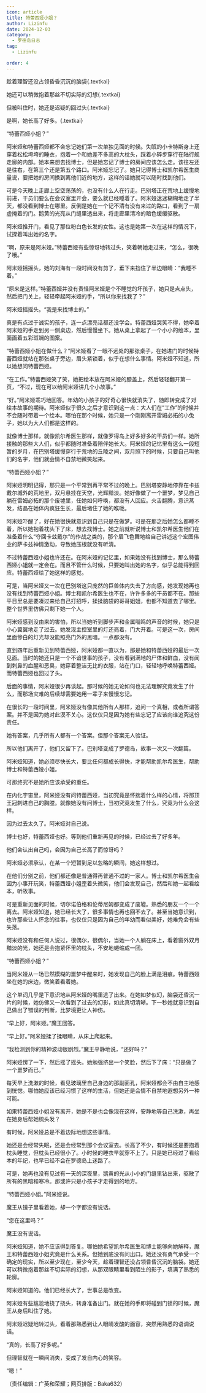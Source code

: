 ```yaml
---
icon: article
title: 特蕾西娅小姐？
author: Lizinfu
date: 2024-12-03
category:
  - 罗德岛日志
tag:
  - Lizinfu

order: 4
---
```


趁着理智还没占领昏昏沉沉的脑袋{.textkai}

她还可以稍微抱着那丝不切实际的幻想{.textkai}

但被叫住时，她还是迟疑的回过头{.textkai}

是啊，她长高了好多。{.textkai}

<!-- more -->

“特蕾西娅小姐？”

阿米娅和特蕾西娅都不会忘记她们第一次单独见面的时候。失眠的小卡特斯身上还穿着松松垮垮的睡衣，抱着一个和她差不多高的大枕头，踩着小碎步穿行在陆行舰走廊的内部。她本来想去找博士，但是她忘记了博士的房间应该怎么走。该往左还是往右，在第三个还是第五个路口。阿米娅忘记了。她只记得博士和凯尔希医生商量说，要把她的房间换到离他们近的地方，这样的话她就可以随时找到他们。

可是今天晚上走廊上空空荡荡的，也没有什么人在行走。巴别塔正在荒地上缓慢地前进，干员们要么在会议室里开会，要么就已经睡着了。阿米娅迷迷糊糊地走了半天，都没看到博士在哪里。反倒是她在一个记不清有没有来过的路口，看到了一扇虚掩着的门。鹅黄的光亮从门缝里透出来，将走廊里清冷的暗色缓缓驱散。

阿米娅推开门，看见了那位粉白色长发的女性。这也是她第一次在这样的情况下，试探着叫出她的名字。

“啊，原来是阿米娅。”特蕾西娅有些惊讶地转过头，笑着朝她走过来，“怎么，很晚了哦。”

阿米娅摇摇头，她的刘海有一段时间没有剪了，垂下来挡住了半边眼睛：“我睡不着。”

“原来是这样。”特蕾西娅并没有责怪阿米娅是个不睡觉的坏孩子，她只是点点头，然后把门关上，轻轻牵起阿米娅的手，“所以你来找我了？”

阿米娅摇摇头。“我是来找博士的。”

真是有点过于诚实的孩子，连一点漂亮话都还没学会。特蕾西娅哭笑不得，她牵着阿米娅的手走到另一侧桌边，然后慢慢坐下。她从桌上拿起了一个小小的绘本，里面画着五彩斑斓的图案。

“特蕾西娅小姐在做什么？”阿米娅看了一眼不远处的那张桌子，在她进门的时候特蕾西娅就站在那张桌子旁边，眉头紧锁着，似乎在想什么事情。阿米娅不知道，所以她想问特蕾西娅。

“在工作。”特蕾西娅笑了笑，她把绘本放在阿米娅的膝盖上，然后轻轻翻开第一页，“不过，现在可以给阿米娅讲几个小故事。”

“好。”阿米娅乖巧地回答。年幼的小孩子的好奇心很快就消失了，随即转变成了对绘本故事的期待。阿米娅似乎很久之后才意识到这一点：大人们在“工作”的时候并不会随时带着一个绘本。哪怕在那个时候，她只是一个刚刚离开雷姆必拓的小兔子，她以为大人们都是这样的。

就像博士那样，就像凯尔希医生那样，就像罗得岛上好多好多的干员们一样。她所接触的那些大人们，似乎都随时准备着陪伴她长大。阿米娅的记忆里有这么一段短暂的岁月，在巴别塔缓慢穿行于荒地的丘陵之间，双月照下的时候，只要自己叫他们的名字，他们就会情不自禁地微笑起来。

“特蕾西娅小姐？”

阿米娅明明记得，那只是一个平常到再平常不过的晚上。巴别塔安静地停靠在卡兹戴尔城外的荒地里，双月悬挂在天空，光辉黯淡。她好像做了一个噩梦，梦见自己躺在雷姆必拓的那个废墟里，任她如何呼唤，都没有人回应。火舌翻腾，意识蒸发，结晶在她体内疯狂生长，最后堵住了她的喉咙。

阿米娅吓醒了，好在她很快就意识到自己只是在做梦。可是在那之后她怎么都睡不着，所以她抱着枕头下了床，想去找博士。她之前就听说博士和凯尔希医生他们在准备着什么“夺回卡兹戴尔”的作战之类的，那个眉飞色舞地给自己讲述这个宏图伟业的萨卡兹神情激动，导致她压根就没有听清。

不过特蕾西娅小姐也许还在。在阿米娅的记忆里，如果她没有找到博士，那么特蕾西娅小姐就一定会在。而且不管什么时候，只要她叫出她的名字，似乎总能得到回应。特蕾西娅给了她这样的感觉。

可是，当阿米娅又一次在巴别塔这只庞然的巨兽体内失去了方向感，她发现她再也没有找到特蕾西娅小姐。博士和凯尔希医生也不在，许许多多的干员都不在。那些平日里总是要凑过来给自己打招呼，揉揉脑袋的哥哥姐姐，也都不知道去了哪里。整个世界里仿佛只剩下她一个人。

阿米娅感到没由来的害怕，所以当她听到脚步声和金属嗡鸣的声音的时候，她只是小心翼翼地走了过去。她发现主控室里的灯还亮着，门大开着。可是这一次，房间里面惨白的灯光却没能照亮门外的黑暗。一点都没有。

直到四年后重新见到特蕾西娅，阿米娅都一直以为，那是她和特蕾西娅的最后一次见面。当时的她还只是一个不谙世事的孩子，没有看到满地的尸体和鲜血，没有闻到刺鼻的血腥和恶臭，她穿着整洁无比的衣服，站在门口，轻轻地呼唤特蕾西娅。而特蕾西娅也回过了头。

后面的事情，阿米娅很少再谈起。那时候的她无论如何也无法理解究竟发生了什么，而那场灾难的后续却需要她用一辈子来慢慢忘记。

在很长的一段时间里，阿米娅没有像其他所有人那样，追问一个真相，或者所谓答案。并不是因为她对此漠不关心。这仅仅只是因为她有些忘记了应该向谁追究这份责任。

她有答案，几乎所有人都有一个答案。但那个答案无人验证。

所以他们离开了，他们又留下了。巴别塔变成了罗德岛，故事一次又一次翻篇。

阿米娅知道，她必须尽快长大，要比任何都成长得快，才能帮助凯尔希医生，帮助博士和特蕾西娅小姐。

可那终究不是她所应该承受的重任。

在内化宇宙里，阿米娅没有问特蕾西娅，当初究竟是怀揣着什么样的心情，将那顶王冠刺进自己的胸膛。就像她没有问博士，当初究竟发生了什么，究竟为什么会这样。

因为过去太久了。阿米娅对自己说。

博士也好，特蕾西娅也好。等到他们重新再见的时候，已经过去了好多年。

他们会认出自己吗，会因为自己长高了而惊讶吗？

阿米娅必须承认，在某一个短暂到足以忽略的瞬间，她这样想过。

在他们分别之前，他们都还像是普通得再普通不过的一家人。博士和凯尔希医生会因为小事开玩笑，特蕾西娅小姐歪着头微笑，他们会发现自己，然后和她一起看绘本，听故事。

可是重新见面的时候，切尔诺伯格和伦蒂尼姆都变成了废墟。熟悉的朋友一个一个离去。阿米娅知道，她已经长大了，很多事情也再也回不去了。甚至当她意识到，也许那些让人怀念的往事，也仅仅只是因为自己的年幼而看似美好，她难免会有些失落。

阿米娅没有和任何人说过，很偶尔，很偶尔，当她一个人躺在床上，看着窗外双月黯淡的光，她还是会抱紧怀里的枕头，不安地蜷缩成一团。

“特蕾西娅小姐？”

当阿米娅从一场已然模糊的噩梦中醒来时，她发现自己的脸上满是泪痕。特蕾西娅坐在她的床边，微笑着看着她。

这个单词几乎是下意识地从阿米娅的嘴里逃了出来。在她如梦似幻，脑袋还昏沉一片的时候，她仿佛又一次看到了过去的幻影，如此真切清晰。下一秒她就意识到自己做出了错误的判断，比梦境更让人神伤。

“早上好，阿米娅。”魔王回答。

“早上好。”阿米娅揉了揉眼睛，从床上爬起来。

“我检测到你的精神波动很剧烈。”魔王平静地说，“还好吗？”

阿米娅愣了一下，然后摇了摇头。她勉强挤出一个笑脸，然后下了床：“只是做了一个噩梦而已。”

每天早上洗漱的时候，看见玻璃里自己身边的那副面孔，阿米娅都会不由自主地感到恍惚。哪怕她应该已经习惯了这样的生活，但她还是会情不自禁地遐想另外一种可能。

如果特蕾西娅小姐没有离开，她是不是也会像现在这样，安静地等自己洗漱，再坐在她身后帮她梳头发？

有时候，阿米娅总是不着边际地想这些事情。

她还是会经常失眠，还是会经常到那个会议室去。长高了不少，有时候还是要抱着枕头睡觉，但枕头已经很小了。小时候的睡衣早就穿不上了。只是她已经过了看绘本的年纪，也早已经不会在罗德岛上迷路了。

可是，她再也没有见过有一天的深夜里，鹅黄的光从小小的门缝里钻出来，驱散了所有的黑暗和寒冷。那或许只是小孩子才走得到的地方。

“特蕾西娅小姐。”阿米娅说。

魔王从镜子里看着她，却一个字都没有说话。

“您在这里吗？”

魔王没有说话。

阿米娅知道，她不应该得到答复。哪怕她希望凯尔希医生和博士能够向她解释，魔王和特蕾西娅小姐究竟是什么关系。但她到底没有问出口。她还没有勇气承受一个确定的现实，所以至少现在，至少今天，趁着理智还没占领昏昏沉沉的脑袋。她还可以稍微抱着那丝不切实际的幻想，从那双眼睛里看到陌生的影子，填满了熟悉的轮廓。

阿米娅知道的。他们已经长大了，世事总是改变。

阿米娅有些尴尬地挠了挠头，转身准备出门。就在她的手即将碰到门锁的时候，魔王从身后叫住了她。

阿米娅迟疑地转过头，看着那熟悉到让人眼睛发酸的面容，突然用熟悉的语调说话。

“真的，长高了好多呢。”

但理智就在一瞬间消失，变成了发自内心的笑容。

“嗯！”<eod />

（责任编辑：广英和荣耀；网页排版：Baka632）

<FakeAds />